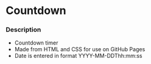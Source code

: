 # Countdown

### Description
* Countdown timer
* Made from HTML and CSS for use on GitHub Pages
* Date is entered in format YYYY-MM-DDThh:mm:ss

